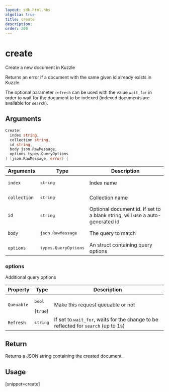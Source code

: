 ```yaml
---
layout: sdk.html.hbs
algolia: true
title: create
description:
order: 200
---
```


# create

Create a new document in Kuzzle

Returns an error if a document with the same given id already exists in Kuzzle.

The optional parameter `refresh` can be used with the value `wait_for` in order to wait for the document to be indexed (indexed documents are available for `search`).


## Arguments

```go
Create(
  index string, 
  collection string, 
  id string, 
  body json.RawMessage, 
  options types.QueryOptions
) (json.RawMessage, error) {
```

| Arguments | Type | Description |
| --- | --- | --- |
| `index` | <pre>string</pre> | Index name |
| `collection` | <pre>string</pre> | Collection name |
| `id` | <pre>string</pre> | Optional document id. If set to a blank string, will use a auto-generated id |
| `body` | <pre>json.RawMessage</pre> | The query to match |
| `options` | <pre>types.QueryOptions</pre> | An struct containing query options |

### options

Additional query options

| Property   | Type    | Description                       |
| ---------- | ------- | --------------------------------- |
| `Queuable` | <pre>bool</pre> (`true`) | Make this request queuable or not |
| `Refresh` | <pre>string</pre> | If set to `wait_for`, waits for the change to be reflected for `search` (up to 1s) | `` |

## Return

Returns a JSON string containing the created document.

## Usage

[snippet=create]
